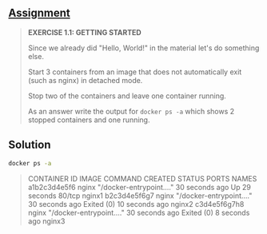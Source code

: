 ## [Assignment](https://courses.mooc.fi/org/uh-cs/courses/devops-with-docker/chapter-2/definitions-and-basic-concepts#e61047a7-6306-4222-80c3-3b89c7b995ce)

> **EXERCISE 1.1: GETTING STARTED**
> 
> Since we already did "Hello, World!" in the material let's do something else.
> 
> Start 3 containers from an image that does not automatically exit (such as nginx) in detached mode.
> 
> Stop two of the containers and leave one container running.
> 
> As an answer write the output for `docker ps -a` which shows 2 stopped containers and one running.

## Solution
```bash
docker ps -a
```
> CONTAINER ID   IMAGE     COMMAND                  CREATED          STATUS                      PORTS                NAMES
> a1b2c3d4e5f6   nginx     "/docker-entrypoint.…"   30 seconds ago   Up 29 seconds               80/tcp               nginx1
> b2c3d4e5f6g7   nginx     "/docker-entrypoint.…"   30 seconds ago   Exited (0) 10 seconds ago                        nginx2
> c3d4e5f6g7h8   nginx     "/docker-entrypoint.…"   30 seconds ago   Exited (0) 8 seconds ago                         nginx3
